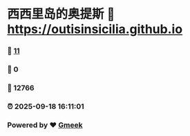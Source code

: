 # 西西里岛的奥提斯 :link: https://outisinsicilia.github.io 
### :page_facing_up: [11](https://outisinsicilia.github.io/tag.html) 
### :speech_balloon: 0 
### :hibiscus: 12766 
### :alarm_clock: 2025-09-18 16:11:01 
### Powered by :heart: [Gmeek](https://github.com/Meekdai/Gmeek)
